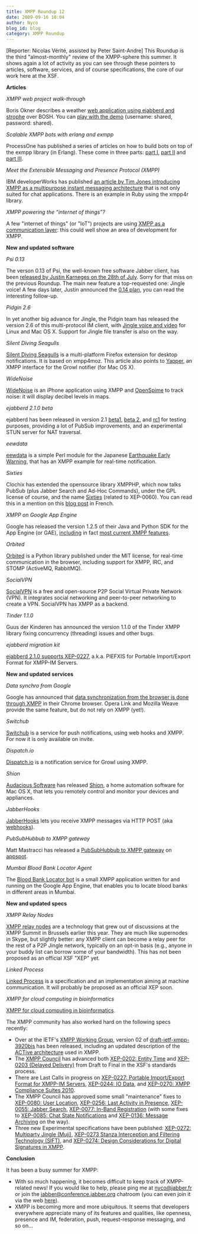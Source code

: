 ```yaml
---
title: XMPP Roundup 12
date: 2009-09-16 10:04
author: Nyco
blog_id: blog
category: XMPP Roundup
---
```


[Reporter: Nicolas Vérité, assisted by Peter Saint-Andre]
This Roundup is the third "almost-monthly" review of the XMPP-sphere this summer. It shows again a lot of activity as you can see through these pointers to articles, software, services, and of course specifications, the core of our work here at the XSF.

**Articles**

*XMPP web project walk-through*  

Boris Okner describes a weather [web application using ejabberd and strophe](http://rfid-ale.blogspot.com/2009/08/xmpp-web-project-walkthrough.html) over BOSH. You can [play with the demo](http://weazard.chirpber.com:8000/weazard.html) (username: shared, password: shared).

*Scalable XMPP bots with erlang and exmpp*  

ProcessOne has published a series of articles on how to build bots on top of the exmpp library (in Erlang). These come in three parts: [part I](http://www.process-one.net/en/blogs/article/scalable_xmpp_bots_with_erlang_and_exmpp_part_i/), [part II](http://www.process-one.net/en/blogs/article/scalable_xmpp_bots_with_erlang_and_exmpp_part_ii/) and [part III](http://www.process-one.net/en/blogs/article/scalable_xmpp_bots_with_erlang_and_exmpp_part_iii/).

*Meet the Extensible Messaging and Presence Protocol (XMPP)*  

IBM developerWorks has published [an article by Tim Jones introducing XMPP as a multipurpose instant messaging architecture](http://www.ibm.com/developerworks/xml/library/x-xmppintro/index.html?S_TACT=105AGX06&S_CMP=EDU) that is not only suited for chat applications. There is an example in Ruby using the xmpp4r library.

*XMPP powering the “internet of things”?*  

A few "internet of things" (or "IoT") projects are using [XMPP as a communication layer](http://www.process-one.net/en/blogs/article/xmpp_powering_the_internet_of_things/): this could well show an area of development for XMPP.

**New and updated software**

*Psi 0.13*  

The verson 0.13 of Psi, the well-known free software Jabber client, has been [released by Justin Karneges on the 28th of July](http://lists.affinix.com/pipermail/psi-devel-affinix.com/2009-July/008770.html). Sorry for that miss on the previous Roundup. The main new feature a top-requested one: Jingle voice! A few days later, Justin announced the [0.14 plan](http://lists.affinix.com/pipermail/psi-devel-affinix.com/2009-August/008797.html), you can read the interesting follow-up.

*Pidgin 2.6*  

In yet another big advance for Jingle, the Pidgin team has released the version 2.6 of this multi-protocol IM client, with [Jingle voice and video](http://theflamingbanker.blogspot.com/2009/08/pidgin-260-its-about-time.html) for Linux and Mac OS X. Support for Jingle file transfer is also on the way.

*Silent Diving Seagulls*  

[Silent Diving Seagulls](http://blog.abi.sh/2009/silent-diving-seagulls/) is a multi-platform Firefox extension for desktop notifications. It is based on xmpp4moz. This article also points to [Yapper](http://github.com/progrium/yapper), an XMPP interface for the Growl notifier (for Mac OS X).

*WideNoise*  

[WideNoise](http://www.readwriteweb.com/archives/widenoise_monitor_noise_levels_iphone.php) is an iPhone application using XMPP and [OpenSpime](http://openspime.org/) to track noise: it will display decibel levels in maps.

*ejabberd 2.1.0 beta*  

ejabberd has been released in version 2.1 [beta1](http://www.process-one.net/en/blogs/article/ejabberd_2.1_beta1_has_been_released_for_testing_purposes/), [beta 2](http://www.process-one.net/en/blogs/article/annoucing_ejabberd_2.1.0_beta2/), and [rc1](http://www.process-one.net/en/blogs/article/ejabberd_2.1_rc1_has_been_released/) for testing purposes, providing a lot of PubSub improvements, and an experimental STUN server for NAT traversal.

*eewdata*  

[eewdata](http://github.com/skubota/eewdata/tree/master) is a simple Perl module for the Japanese [Earthquake Early Warning](http://en.wikipedia.org/wiki/Earthquake_Early_Warning_%28Japan%29), that has an XMPP example for real-time notification.

*Sixties*  

Clochix has extended the opensource library XMPPHP, which now talks PubSub (plus Jabber Search and Ad-Hoc Commands), under the GPL license of course, and the name [Sixties](https://labo.clochix.net/wiki/sixties) (related to XEP-0060). You can read this in a mention on this [blog post](http://www.clochix.net/post/2009/08/30/Nouveau-fan-des-Sixties) in French.

*XMPP on Google App Engine*  

Google has released the version 1.2.5 of their Java and Python SDK for the App Engine (or GAE), [including](http://googleappengine.blogspot.com/2009/09/app-engine-sdk-125-released-for-python.html) in fact [most current XMPP features](http://googleappengine.blogspot.com/2009/09/app-engine-sdk-125-released-for-python.html).

*Orbited*  

[Orbited](http://orbited.org/) is a Python library published under the MIT license, for real-time communication in the browser, including support for XMPP, IRC, and STOMP (ActiveMQ, RabbitMQ).

*SocialVPN*  

[SocialVPN](http://code.google.com/p/socialvpn/) is a free and open-source P2P Social Virtual Private Network (VPN). It integrates social networking and peer-to-peer networking to create a VPN. SocialVPN has XMPP as a backend.

*Tinder 1.1.0*  

Guus der Kinderen has announced the version 1.1.0 of the Tinder XMPP library fixing concurrency (threading) issues and other bugs.

*ejabberd migration kit*  

[ejabberd 2.1.0 supports XEP-0227](http://www.process-one.net/en/blogs/article/ejabberd_migration_kit/), a.k.a. PIEFXIS for Portable Import/Export Format for XMPP-IM Servers.

**New and updated services**

*Data synchro from Google*  

Google has announced that [data synchronization from the browser is done through XMPP](http://arstechnica.com/open-source/news/2009/08/google-reveals-plans-for-chrome-cloud-synchronization.ars) in their Chrome browser. Opera Link and Mozilla Weave provide the same feature, but do not rely on XMPP (yet!).

*Switchub*  

[Switchub](http://switchub.com/) is a service for push notifications, using web hooks and XMPP. For now it is only available on invite.

*Dispatch.io*  

[Dispatch.io](http://www.dispatch.io/) is a notification service for Growl using XMPP.

*Shion*  

[Audacious Software](http://www.audacious-software.com/) has released [Shion](http://www.audacious-software.com/products/shion/), a home automation software for Mac OS X, that lets you remotely control and monitor your devices and appliances.

*JabberHooks*  

[JabberHooks](http://www.jabberhooks.com/) lets you receive XMPP messages via HTTP POST (aka [webhooks](http://webhooks.org/)).

*PubSubHubbub to XMPP gateway*  

Matt Mastracci has released a [PubSubHubbub to XMPP gateway](http://grack.com/blog/2009/09/09/pubsubhubbub-to-xmpp-gateway/) on [appspot](http://pubsubhubbub-xmpp.appspot.com/).

*Mumbai Blood Bank Locator Agent*  

The [Blood Bank Locator bot](http://iromin.wordpress.com/2009/09/16/mumbai-blood-bank-locator-agent/) is a small XMPP application written for and running on the Google App Engine, that enables you to locate blood banks in different areas in Mumbai.

**New and updated specs**

*XMPP Relay Nodes*  

[XMPP relay nodes](http://xmppjingle.blogspot.com/2009/07/jingle-relay-nodes-full-description.html) are a technology that grew out of discussions at the XMPP Summit in Brussels earlier this year. They are much like supernodes in Skype, but slightly better: any XMPP client can become a relay peer for the rest of a P2P Jingle network, typically on an opt-in basis (e.g., anyone in your buddy list can borrow some of your bandwidth). This has not been proposed as an official XSF "XEP" yet.

*Linked Process*  

[Linked Process](http://linkedprocess.org/) is a specification and an implementation aiming at machine communication. It will probably be proposed as an official XEP soon.

*XMPP for cloud computing in bioinformatics*  

[XMPP for cloud computing in bioinformatics](http://www.biomedcentral.com/1471-2105/10/279/abstract).

The XMPP community has also worked hard on the following specs recently:

-   Over at the IETF's [XMPP Working Group](http://tools.ietf.org/wg/xmpp/), version 02 of [draft-ietf-xmpp-3920bis](http://tools.ietf.org/html/draft-ietf-xmpp-3920bis) has been released, including an updated description of the [ACTive architecture](https://stpeter.im/index.php/2009/09/01/active-architectures/) used in XMPP.
-   The [XMPP Council](https://xmpp.org/council/) has advanced both [XEP-0202: Entity Time](https://xmpp.org/extensions/xep-0202.html) and [XEP-0203 (Delayed Delivery)](https://xmpp.org/extensions/xep-0203.html) from Draft to Final in the XSF's standards process.
-   There are Last Calls in progress on [XEP-0227: Portable Import/Export Format for XMPP-IM Servers](https://xmpp.org/extensions/xep-0227.html), [XEP-0244: IO Data](https://xmpp.org/extensions/xep-0244.html), and [XEP-0270: XMPP Compliance Suites 2010](https://xmpp.org/extensions/xep-0270.html).
-   The XMPP Council has approved some small "maintenance" fixes to [XEP-0080: User Location](https://xmpp.org/extensions/xep-0080.html), [XEP-0256: Last Activity in Presence](https://xmpp.org/extensions/xep-0256.html), [XEP-0055: Jabber Search](https://xmpp.org/extensions/xep-0055.html), [XEP-0077: In-Band Registration](https://xmpp.org/extensions/xep-0077.html) (with some fixes to [XEP-0085: Chat State Notifications](https://xmpp.org/extensions/xep-0085.html) and [XEP-0136: Message Archiving](https://xmpp.org/extensions/xep-0136.html) on the way).
-   Three new Experimental specifications have been published: [XEP-0272: Multiparty Jingle (Muji)](https://xmpp.org/extensions/xep-0272.html), [XEP-0273 Stanza Interception and Filtering Technology (SIFT)](https://xmpp.org/extensions/xep-0273.html), and [XEP-0274: Design Considerations for Digital Signatures in XMPP](https://xmpp.org/extensions/xep-0274.html).

**Conclusion**

It has been a busy summer for XMPP:

-   With so much happening, it becomes difficult to keep track of XMPP-related news! If you would like to help, please ping me at nyco@jabber.fr or join the [jabber@conference.jabber.org](xmpp:jabber@conference.jabber.org?join) chatroom (you can even join it via the web [here](http://speeqe.com/room/jabber@conference.jabber.org/)).
-   XMPP is becoming more and more ubiquitous. It seems that developers everywhere appreciate many of its features and qualities, like openness, presence and IM, federation, push, request-response messaging, and so on...


